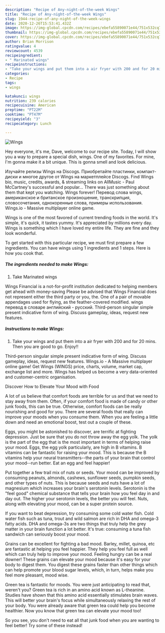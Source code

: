```yaml
---
description: "Recipe of Any-night-of-the-week Wings"
title: "Recipe of Any-night-of-the-week Wings"
slug: 1944-recipe-of-any-night-of-the-week-wings
date: 2020-12-26T15:53:41.432Z
image: https://img-global.cpcdn.com/recipes/ebefa55890071e44/751x532cq70/wings-recipe-main-photo.jpg
thumbnail: https://img-global.cpcdn.com/recipes/ebefa55890071e44/751x532cq70/wings-recipe-main-photo.jpg
cover: https://img-global.cpcdn.com/recipes/ebefa55890071e44/751x532cq70/wings-recipe-main-photo.jpg
author: Brian Morrison
ratingvalue: 4
reviewcount: 4539
recipeingredient:
- " Marinated wings"
recipeinstructions:
- "Take your wings and put them into a air fryer with 200 and for 20 mins. Then you are good to go. Enjoy!!"
categories:
- Recipe
tags:
- wings

katakunci: wings 
nutrition: 239 calories
recipecuisine: American
preptime: "PT22M"
cooktime: "PT47M"
recipeyield: "3"
recipecategory: Lunch

---
```



![Wings](https://img-global.cpcdn.com/recipes/ebefa55890071e44/751x532cq70/wings-recipe-main-photo.jpg)

Hey everyone, it's me, Dave, welcome to our recipe site. Today, I will show you a way to prepare a special dish, wings. One of my favorites. For mine, I'm gonna make it a bit unique. This is gonna smell and look delicious.

Изучайте релизы Wings на Discogs. Приобретайте пластинки, компакт-диски и многое другое от Wings на маркетплейсе Discogs. Find Wings bio, music, credits, awards, &amp; streaming links on AllMusic - Paul McCartney&#39;s successful and popular… There was just something about them that kept you watching. Wings forever! Перевод слова wings, американское и британское произношение, транскрипция, словосочетания, однокоренные слова, примеры использования. Wings.io - Massive multiplayer online game.

Wings is one of the most favored of current trending foods in the world. It's simple, it's quick, it tastes yummy. It's appreciated by millions every day. Wings is something which I have loved my entire life. They are fine and they look wonderful.


To get started with this particular recipe, we must first prepare a few ingredients. You can have wings using 1 ingredients and 1 steps. Here is how you cook that.

<!--inarticleads1-->

##### The ingredients needed to make Wings:

1. Take  Marinated wings


Wings Financial is a not-for-profit institution dedicated to helping members get ahead with money-saving Please be advised that Wings Financial does not represent either the third party or you, the. One of a pair of movable appendages used for flying, as the feather-covered modified. wings перевод в словаре английский - русский. Third-person singular simple present indicative form of wing. Discuss gameplay, ideas, request new features. 

<!--inarticleads2-->

##### Instructions to make Wings:

1. Take your wings and put them into a air fryer with 200 and for 20 mins. Then you are good to go. Enjoy!!


Third-person singular simple present indicative form of wing. Discuss gameplay, ideas, request new features. Wings.io - A Massive multiplayer online game! Get Wings (WINGS) price, charts, volume, market cap, exchange list and more. Wings has helped us become a very data-oriented and customer-centric organisation. 

Discover How to Elevate Your Mood with Food


A lot of us believe that comfort foods are terrible for us and that we need to stay away from them. Often, if your comfort food is made of candy or other junk foods, this can be true. Otherwise, comfort foods can be really nourishing and good for you. There are several foods that really can improve your moods when you consume them. When you are feeling a little down and need an emotional boost, test out a couple of these.

Eggs, you might be astonished to discover, are terrific at fighting depression. Just be sure that you do not throw away the egg yolk. The yolk is the part of the egg that is the most important in terms of helping raise your mood. Eggs, the egg yolk particularly, are high in B vitamins. B vitamins can be fantastic for raising your mood. This is because the B vitamins help your neural transmitters--the parts of your brain that control your mood--run better. Eat an egg and feel happier!

Put together a few trail mix of nuts or seeds. Your mood can be improved by consuming peanuts, almonds, cashews, sunflower seeds, pumpkin seeds, and other types of nuts. This is because seeds and nuts have a lot of magnesium which increases your brain's serotonin levels. Serotonin is the "feel good" chemical substance that tells your brain how you feel day in and day out. The higher your serotonin levels, the better you will feel. Nuts, along with elevating your mood, can be a super protein source.

If you want to beat depression, try consuming some cold water fish. Cold water fish such as tuna, trout and wild salmon are rich in DHA and omega-3 fatty acids. DHA and omega-3s are two things that truly help the grey matter in your brain function a lot better. It's true: consuming a tuna fish sandwich can seriously boost your mood. 

Grains can be excellent for fighting a bad mood. Barley, millet, quinoa, etc are fantastic at helping you feel happier. They help you feel full as well which can truly help to improve your mood. Feeling hungry can be a real downer! These grains can elevate your mood because it's easy for your body to digest them. You digest these grains faster than other things which can help promote your blood sugar levels, which, in turn, helps make you feel more pleasant, mood wise.

Green tea is fantastic for moods. You were just anticipating to read that, weren't you? Green tea is rich in an amino acid known as L-theanine. Studies have shown that this amino acid essentially stimulates brain waves. This will better your brain's focus while simultaneously relaxing the rest of your body. You were already aware that green tea could help you become healthier. Now you know that green tea can elevate your mood too!

So you see, you don't need to eat all that junk food when you are wanting to feel better! Try some of these instead!


